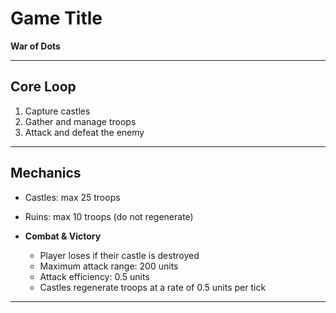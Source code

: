 # Game Title  
**War of Dots**

---

## Core Loop  
1. Capture castles  
2. Gather and manage troops  
3. Attack and defeat the enemy  

---

## Mechanics  
  - Castles: max 25 troops  
  - Ruins: max 10 troops (do not regenerate)  

- **Combat & Victory**  
  - Player loses if their castle is destroyed  
  - Maximum attack range: 200 units  
  - Attack efficiency: 0.5 units   
  - Castles regenerate troops at a rate of 0.5 units per tick  

---
